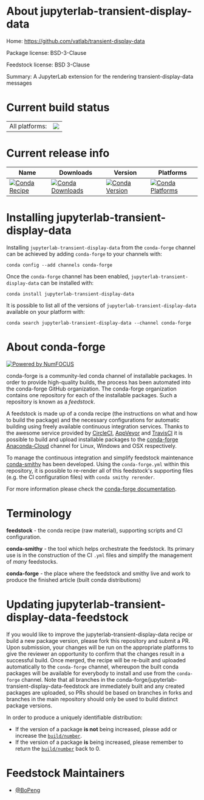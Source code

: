 About jupyterlab-transient-display-data
=======================================

Home: https://github.com/vatlab/transient-display-data

Package license: BSD-3-Clause

Feedstock license: BSD 3-Clause

Summary: A JupyterLab extension for the rendering transient-display-data messages



Current build status
====================


<table><tr><td>All platforms:</td>
    <td>
      <a href="https://dev.azure.com/conda-forge/feedstock-builds/_build/latest?definitionId=7739&branchName=master">
        <img src="https://dev.azure.com/conda-forge/feedstock-builds/_apis/build/status/jupyterlab-transient-display-data-feedstock?branchName=master">
      </a>
    </td>
  </tr>
</table>

Current release info
====================

| Name | Downloads | Version | Platforms |
| --- | --- | --- | --- |
| [![Conda Recipe](https://img.shields.io/badge/recipe-jupyterlab--transient--display--data-green.svg)](https://anaconda.org/conda-forge/jupyterlab-transient-display-data) | [![Conda Downloads](https://img.shields.io/conda/dn/conda-forge/jupyterlab-transient-display-data.svg)](https://anaconda.org/conda-forge/jupyterlab-transient-display-data) | [![Conda Version](https://img.shields.io/conda/vn/conda-forge/jupyterlab-transient-display-data.svg)](https://anaconda.org/conda-forge/jupyterlab-transient-display-data) | [![Conda Platforms](https://img.shields.io/conda/pn/conda-forge/jupyterlab-transient-display-data.svg)](https://anaconda.org/conda-forge/jupyterlab-transient-display-data) |

Installing jupyterlab-transient-display-data
============================================

Installing `jupyterlab-transient-display-data` from the `conda-forge` channel can be achieved by adding `conda-forge` to your channels with:

```
conda config --add channels conda-forge
```

Once the `conda-forge` channel has been enabled, `jupyterlab-transient-display-data` can be installed with:

```
conda install jupyterlab-transient-display-data
```

It is possible to list all of the versions of `jupyterlab-transient-display-data` available on your platform with:

```
conda search jupyterlab-transient-display-data --channel conda-forge
```


About conda-forge
=================

[![Powered by NumFOCUS](https://img.shields.io/badge/powered%20by-NumFOCUS-orange.svg?style=flat&colorA=E1523D&colorB=007D8A)](http://numfocus.org)

conda-forge is a community-led conda channel of installable packages.
In order to provide high-quality builds, the process has been automated into the
conda-forge GitHub organization. The conda-forge organization contains one repository
for each of the installable packages. Such a repository is known as a *feedstock*.

A feedstock is made up of a conda recipe (the instructions on what and how to build
the package) and the necessary configurations for automatic building using freely
available continuous integration services. Thanks to the awesome service provided by
[CircleCI](https://circleci.com/), [AppVeyor](https://www.appveyor.com/)
and [TravisCI](https://travis-ci.org/) it is possible to build and upload installable
packages to the [conda-forge](https://anaconda.org/conda-forge)
[Anaconda-Cloud](https://anaconda.org/) channel for Linux, Windows and OSX respectively.

To manage the continuous integration and simplify feedstock maintenance
[conda-smithy](https://github.com/conda-forge/conda-smithy) has been developed.
Using the ``conda-forge.yml`` within this repository, it is possible to re-render all of
this feedstock's supporting files (e.g. the CI configuration files) with ``conda smithy rerender``.

For more information please check the [conda-forge documentation](https://conda-forge.org/docs/).

Terminology
===========

**feedstock** - the conda recipe (raw material), supporting scripts and CI configuration.

**conda-smithy** - the tool which helps orchestrate the feedstock.
                   Its primary use is in the construction of the CI ``.yml`` files
                   and simplify the management of *many* feedstocks.

**conda-forge** - the place where the feedstock and smithy live and work to
                  produce the finished article (built conda distributions)


Updating jupyterlab-transient-display-data-feedstock
====================================================

If you would like to improve the jupyterlab-transient-display-data recipe or build a new
package version, please fork this repository and submit a PR. Upon submission,
your changes will be run on the appropriate platforms to give the reviewer an
opportunity to confirm that the changes result in a successful build. Once
merged, the recipe will be re-built and uploaded automatically to the
`conda-forge` channel, whereupon the built conda packages will be available for
everybody to install and use from the `conda-forge` channel.
Note that all branches in the conda-forge/jupyterlab-transient-display-data-feedstock are
immediately built and any created packages are uploaded, so PRs should be based
on branches in forks and branches in the main repository should only be used to
build distinct package versions.

In order to produce a uniquely identifiable distribution:
 * If the version of a package **is not** being increased, please add or increase
   the [``build/number``](https://conda.io/docs/user-guide/tasks/build-packages/define-metadata.html#build-number-and-string).
 * If the version of a package **is** being increased, please remember to return
   the [``build/number``](https://conda.io/docs/user-guide/tasks/build-packages/define-metadata.html#build-number-and-string)
   back to 0.

Feedstock Maintainers
=====================

* [@BoPeng](https://github.com/BoPeng/)

